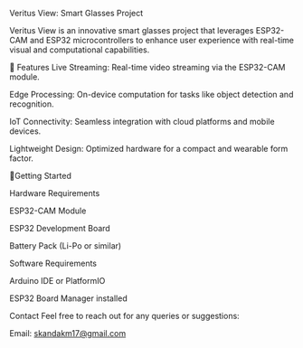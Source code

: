 Veritus View: Smart Glasses Project

Veritus View is an innovative smart glasses project that leverages ESP32-CAM and ESP32 microcontrollers to enhance user experience with real-time visual and computational capabilities.

🌟 Features
Live Streaming: Real-time video streaming via the ESP32-CAM module.

Edge Processing: On-device computation for tasks like object detection and recognition.

IoT Connectivity: Seamless integration with cloud platforms and mobile devices.

Lightweight Design: Optimized hardware for a compact and wearable form factor.


🚀Getting Started

Hardware Requirements

ESP32-CAM Module

ESP32 Development Board

Battery Pack (Li-Po or similar)

Software Requirements

Arduino IDE or PlatformIO

ESP32 Board Manager installed


Contact
Feel free to reach out for any queries or suggestions:

Email: skandakm17@gmail.com

